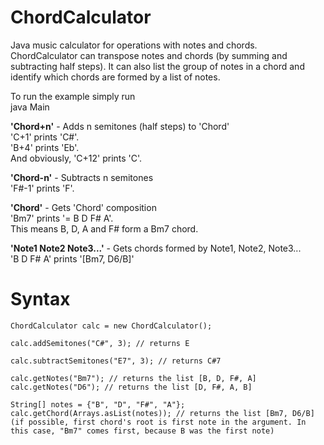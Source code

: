 # ChordCalculator
Java music calculator for operations with notes and chords.  
ChordCalculator can transpose notes and chords (by summing and subtracting half steps). It can also list the group of notes in a chord and identify which chords are formed by a list of notes.

To run the example simply run  
java Main

**'Chord+n'** - Adds n semitones (half steps) to 'Chord'   
'C+1' prints 'C#'.  
'B+4' prints 'Eb'.  
And obviously, 'C+12' prints 'C'.

**'Chord-n'** - Subtracts n semitones  
'F#-1' prints 'F'. 

**'Chord'** - Gets 'Chord' composition  
'Bm7' prints '= B D F# A'.  
This means B, D, A and F# form a Bm7 chord.

**'Note1 Note2 Note3...'** - Gets chords formed by Note1, Note2, Note3...  
'B D F# A' prints '[Bm7, D6/B]'


# Syntax

```
ChordCalculator calc = new ChordCalculator();  

calc.addSemitones("C#", 3); // returns E  

calc.subtractSemitones("E7", 3); // returns C#7  

calc.getNotes("Bm7"); // returns the list [B, D, F#, A]
calc.getNotes("D6"); // returns the list [D, F#, A, B]  

String[] notes = {"B", "D", "F#", "A"};  
calc.getChord(Arrays.asList(notes)); // returns the list [Bm7, D6/B] (if possible, first chord's root is first note in the argument. In this case, "Bm7" comes first, because B was the first note)
```
